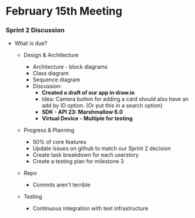 # February 15th Meeting

### Sprint 2 Discussion
* What is due?
	* Design & Architecture
		* Architecture - block diagrams
		* Class diagram
		* Sequence diagram
		* Discussion:
			* **Created a draft of our app in draw.io**
			* Idea: Camera button for adding a card should also have an add by ID option. (Or put this in a search option)
			* **SDK - API 23: Marshmallow 6.0**
			* **Virtual Device - Multiple for testing**

	* Progress & Planning
		* 50% of core features
		* Update issues on github to match our Sprint 2 decision
		* Create task breakdown for each userstory
		* Create a testing plan for milestone 3
	* Repo
		* Commits aren't terrible
	* Testing
		* Continuous integration with test infrastructure